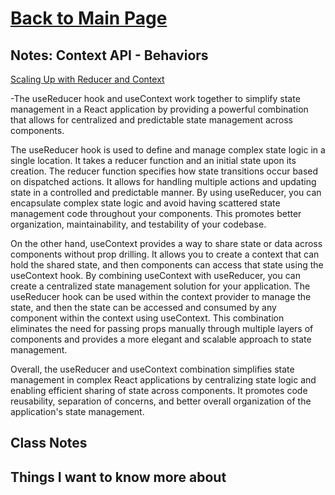 # [Back to Main Page](https://reecerenninger.github.io/reading-notes/)

## Notes: Context API - Behaviors

[Scaling Up with Reducer and Context](https://react.dev/learn/scaling-up-with-reducer-and-context)

-The useReducer hook and useContext work together to simplify state management in a React application by providing a powerful combination that allows for centralized and predictable state management across components.

The useReducer hook is used to define and manage complex state logic in a single location. It takes a reducer function and an initial state upon its creation. The reducer function specifies how state transitions occur based on dispatched actions. It allows for handling multiple actions and updating state in a controlled and predictable manner. By using useReducer, you can encapsulate complex state logic and avoid having scattered state management code throughout your components. This promotes better organization, maintainability, and testability of your codebase.

On the other hand, useContext provides a way to share state or data across components without prop drilling. It allows you to create a context that can hold the shared state, and then components can access that state using the useContext hook. By combining useContext with useReducer, you can create a centralized state management solution for your application. The useReducer hook can be used within the context provider to manage the state, and then the state can be accessed and consumed by any component within the context using useContext. This combination eliminates the need for passing props manually through multiple layers of components and provides a more elegant and scalable approach to state management.

Overall, the useReducer and useContext combination simplifies state management in complex React applications by centralizing state logic and enabling efficient sharing of state across components. It promotes code reusability, separation of concerns, and better overall organization of the application's state management.

## Class Notes

## Things I want to know more about

